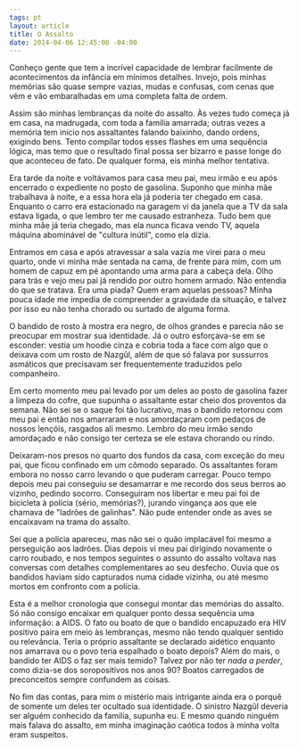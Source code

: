 ```yaml
---
tags: pt
layout: article
title: O Assalto
date: 2014-04-06 12:45:00 -04:00
---
```


Conheço gente que tem a incrível capacidade de lembrar facilmente de
acontecimentos da infância em mínimos detalhes. Invejo, pois minhas memórias são
quase sempre vazias, mudas e confusas, com cenas que vêm e vão embaralhadas em
uma completa falta de ordem.

Assim são minhas lembranças da noite do assalto. Às vezes tudo começa já em
casa, na madrugada, com toda a família amarrada; outras vezes a memória tem
início nos assaltantes falando baixinho, dando ordens, exigindo bens. Tento
compilar todos esses flashes em uma sequência lógica, mas temo que o resultado
final possa ser bizarro e passe longe do que aconteceu de fato. De qualquer
forma, eis minha melhor tentativa.

Era tarde da noite e voltávamos para casa meu pai, meu irmão e eu após encerrado
o expediente no posto de gasolina. Suponho que minha mãe trabalhava à noite, e a
essa hora ela já poderia ter chegado em casa. Enquanto o carro era estacionado
na garagem vi da janela que a TV da sala estava ligada, o que lembro ter me
causado estranheza. Tudo bem que minha mãe já teria chegado, mas ela nunca
ficava vendo TV, aquela máquina abominável de "cultura inútil", como ela dizia.

Entramos em casa e após atravessar a sala vazia me virei para o meu quarto, onde
vi minha mãe sentada na cama, de frente para mim, com um homem de capuz em pé
apontando uma arma para a cabeça dela. Olho para trás e vejo meu pai já rendido
por outro homem armado. Não entendia do que se tratava. Era uma piada? Quem eram
aquelas pessoas? Minha pouca idade me impedia de compreender a gravidade da
situação, e talvez por isso eu não tenha chorado ou surtado de alguma forma.

O bandido de rosto à mostra era negro, de olhos grandes e parecia não se
preocupar em mostrar sua identidade. Já o outro esforçava-se em se esconder:
vestia um hoodie cinza e cobria toda a face com algo que o deixava com um rosto
de Nazgûl, além de que só falava por sussurros asmáticos que precisavam ser
frequentemente traduzidos pelo companheiro.

Em certo momento meu pai levado por um deles ao posto de gasolina fazer a
limpeza do cofre, que supunha o assaltante estar cheio dos proventos da semana.
Não sei se o saque foi tão lucrativo, mas o bandido retornou com meu pai e então
nos amarraram e nos amordaçaram com pedaços de nossos lençóis, rasgados ali
mesmo. Lembro do meu irmão sendo amordaçado e não consigo ter certeza se ele
estava chorando ou rindo.

Deixaram-nos presos no quarto dos fundos da casa, com exceção do meu pai, que
ficou confinado em um cômodo separado. Os assaltantes foram embora no nosso
carro levando o que puderam carregar. Pouco tempo depois meu pai conseguiu se
desamarrar e me recordo dos seus berros ao vizinho, pedindo socorro. Conseguiram
nos libertar e meu pai foi de bicicleta à polícia (sério, memórias?), jurando
vingança aos que ele chamava de "ladrões de galinhas". Não pude entender onde as
aves se encaixavam na trama do assalto.

Sei que a polícia apareceu, mas não sei o quão implacável foi mesmo a
perseguição aos ladrões. Dias depois vi meu pai dirigindo novamente o carro
roubado, e nos tempos seguintes o assunto do assalto voltava nas conversas com
detalhes complementares ao seu desfecho. Ouvia que os bandidos haviam sido
capturados numa cidade vizinha, ou até mesmo mortos em confronto com a polícia.

Esta é a melhor cronologia que consegui montar das memórias do assalto. Só não
consigo encaixar em qualquer ponto dessa sequência uma informação: a AIDS. O
fato ou boato de que o bandido encapuzado era HIV positivo paira em meio às
lembranças, mesmo não tendo qualquer sentido ou relevância. Teria o próprio
assaltante se declarado aidético enquanto nos amarrava ou o povo teria espalhado
o boato depois? Além do mais, o bandido ter AIDS o faz ser mais temido? Talvez
por não ter *nada a perder*, como dizia-se dos soropositivos nos anos 90? Boatos
carregados de preconceitos sempre confundem as coisas.

No fim das contas, para mim o mistério mais intrigante ainda era o porquê de
somente um deles ter ocultado sua identidade. O sinistro Nazgûl deveria ser
alguém conhecido da família, supunha eu. E mesmo quando ninguém mais falava do
assalto, em minha imaginação caótica todos à minha volta eram suspeitos.
